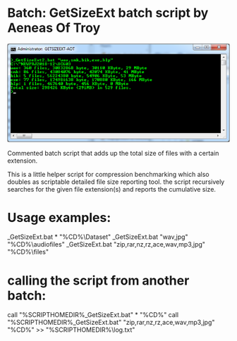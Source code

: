 # Batch: GetSizeExt batch script by Aeneas Of Troy
![alt text](https://github.com/aeneasoftroy/bat-getsizeext/blob/master/_GetSizeExt.png)

Commented batch script that adds up the total size of files with a certain extension.

This is a little helper script for compression benchmarking which also doubles as scriptable detailed file size reporting tool.
the script recursively searches for the given file extension(s) and reports the cumulative size.

# Usage examples:
_GetSizeExt.bat * "%CD%\Dataset"
_GetSizeExt.bat "wav,jpg" "%CD%\audiofiles"
_GetSizeExt.bat "zip,rar,nz,rz,ace,wav,mp3,jpg" "%CD%\files"

# calling the script from another batch:
call "%SCRIPTHOMEDIR%\_GetSizeExt.bat" * "%CD%"
call "%SCRIPTHOMEDIR%\_GetSizeExt.bat" "zip,rar,nz,rz,ace,wav,mp3,jpg" "%CD%" >> "%SCRIPTHOMEDIR%\log.txt"

